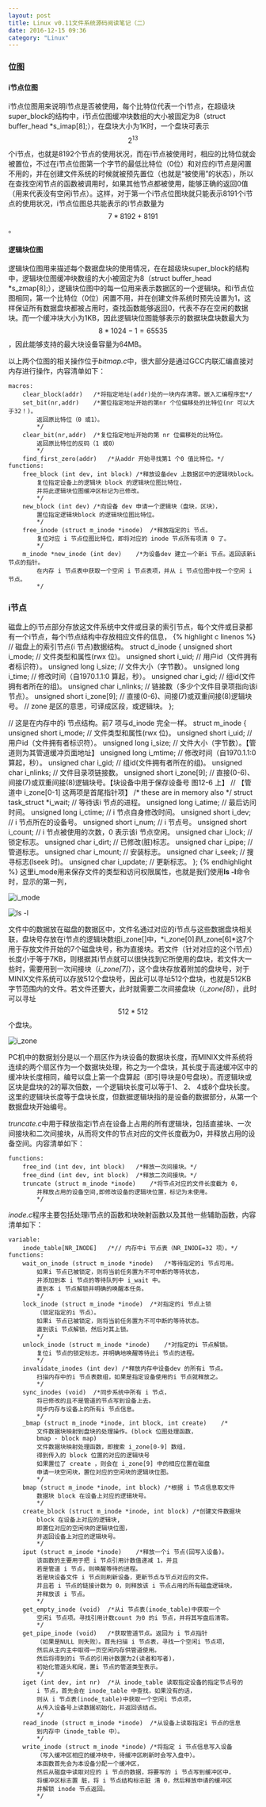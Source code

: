 ```yaml
---
layout: post
title: Linux v0.11文件系统源码阅读笔记（二）
date: 2016-12-15 09:36
category: "Linux"
---
```


### 位图
####  i节点位图
i节点位图用来说明i节点是否被使用，每个比特位代表一个i节点，在超级块super_block的结构中，i节点位图缓冲块数组的大小被固定为8（struct buffer_head *s_imap[8];），在盘块大小为1K时，一个盘块可表示 $$ 2^{13} $$个i节点，也就是8192个节点的使用状况，而在i节点被使用时，相应的比特位就会被置位，不过在i节点位图第一个字节的最低比特位（0位）和对应的i节点是闲置不用的，并在创建文件系统的时候就被预先置位（也就是“被使用”的状态），所以在查找空闲节点的函数被调用时，如果其他节点都被使用，能够正确的返回0值（用来代表没有空闲i节点）。这样，对于第一个i节点位图块就只能表示8191个i节点的使用状况，i节点位图总共能表示的i节点数量为 $$ 7 * 8192 + 8191 $$  。

#### 逻辑块位图
逻辑块位图用来描述每个数据盘块的使用情况，在在超级块super_block的结构中，逻辑块位图缓冲块数组的大小被固定为8（struct buffer_head *s_zmap[8];），逻辑块位图中的每一位用来表示数据区的一个逻辑块。和i节点位图相同，第一个比特位（0位）闲置不用，并在创建文件系统时预先设置为1，这样保证所有数据盘块都被占用时，查找函数能够返回0，代表不存在空闲的数据块。而一个缓冲块大小为1KB，因此逻辑块位图能够表示的数据块盘块数最大为 $$ 8 * 1024 - 1 = 65535 $$ ，因此能够支持的最大块设备容量为64MB。

以上两个位图的相关操作位于*bitmap.c*中，很大部分是通过GCC内联汇编直接对内存进行操作，内容清单如下：

```
macros:
	clear_block(addr)	/*将指定地址(addr)处的一块内存清零。嵌入汇编程序宏*/
	set_bit(nr,addr)	/*置位指定地址开始的第nr 个位偏移处的比特位(nr 可以大于32！)。
		返回原比特位（0 或1）。
		*/
	clear_bit(nr,addr)	/*复位指定地址开始的第 nr 位偏移处的比特位。
		返回原比特位的反码（1 或0）
		*/
	find_first_zero(addr)	/*从addr 开始寻找第1 个0 值比特位。*/
functions:
	free_block (int dev, int block)	/*释放设备dev 上数据区中的逻辑块block。
		复位指定设备上的逻辑块 block 的逻辑块位图比特位，
		并将此逻辑块位图缓冲区标记为已修改。
		*/
	new_block (int dev)	/*向设备 dev 申请一个逻辑块（盘块，区块），
		置位指定逻辑块block 的逻辑块位图比特位。
		*/
	free_inode (struct m_inode *inode)	/*释放指定的i 节点。
		复位对应 i 节点位图比特位，即将对应的 inode 节点所有项清 0 了。
		*/
	m_inode *new_inode (int dev)	/*为设备dev 建立一个新i 节点。返回该新i 节点的指针。
		在内存 i 节点表中获取一个空闲 i 节点表项，并从 i 节点位图中找一个空闲 i 节点。
		*/
```

### i节点
磁盘上的i节点部分存放这文件系统中文件或目录的索引节点，每个文件或目录都有一个i节点，每个i节点结构中存放相应文件的信息，
{% highlight c linenos %}
// 磁盘上的索引节点(i 节点)数据结构。
struct d_inode
{
  unsigned short i_mode;		// 文件类型和属性(rwx 位)。
  unsigned short i_uid;		// 用户id（文件拥有者标识符）。
  unsigned long i_size;		// 文件大小（字节数）。
  unsigned long i_time;		// 修改时间（自1970.1.1:0 算起，秒）。
  unsigned char i_gid;			// 组id(文件拥有者所在的组)。
  unsigned char i_nlinks;		// 链接数（多少个文件目录项指向该i 节点）。
  unsigned short i_zone[9];	// 直接(0-6)、间接(7)或双重间接(8)逻辑块号。
// zone 是区的意思，可译成区段，或逻辑块。
};

// 这是在内存中的i 节点结构。前7 项与d_inode 完全一样。 
struct m_inode
{
  unsigned short i_mode;		// 文件类型和属性(rwx 位)。
  unsigned short i_uid;		// 用户id（文件拥有者标识符）。
  unsigned long i_size;		// 文件大小（字节数）。【管道则为其管道缓冲页面地址】
  unsigned long i_mtime;		// 修改时间（自1970.1.1:0 算起，秒）。
  unsigned char i_gid;			// 组id(文件拥有者所在的组)。
  unsigned char i_nlinks;		// 文件目录项链接数。
  unsigned short i_zone[9];	// 直接(0-6)、间接(7)或双重间接(8)逻辑块号。【块设备中用于保存设备号 图12-6 上】
  								// 【管道中 i_zone[0-1] 这两项是首尾指针项】
/* these are in memory also */
  struct task_struct *i_wait;	// 等待该i 节点的进程。
  unsigned long i_atime;		// 最后访问时间。
  unsigned long i_ctime;		// i 节点自身修改时间。
  unsigned short i_dev;		// i 节点所在的设备号。
  unsigned short i_num;		// i 节点号。
  unsigned short i_count;		// i 节点被使用的次数，0 表示该i 节点空闲。
  unsigned char i_lock;		// 锁定标志。
  unsigned char i_dirt;			// 已修改(脏)标志。
  unsigned char i_pipe;		// 管道标志。
  unsigned char i_mount;		// 安装标志。
  unsigned char i_seek;		// 搜寻标志(lseek 时)。
  unsigned char i_update;		// 更新标志。
};
{% endhighlight %}
这里i_mode用来保存文件的类型和访问权限属性，也就是我们使用**ls -l**命令时，显示的第一列，

![i_mode](/images/Linux-v0.11-fs/i_mode.png)

![ls -l](/images/Linux-v0.11-fs/ls-l.png)

文件中的数据放在磁盘的数据区中，文件名通过对应的i节点与这些数据盘块相关联，盘块号存放在i节点的逻辑块数组i_zone[]中，*i_zone[0]*到*i_zone[6]*这7个用于存放文件开始的7个磁盘块号，称为直接块。若文件（针对对应的这个i节点）长度小于等于7KB，则根据其i节点就可以很快找到它所使用的盘块，若文件大一些时，需要用到一次间接块（*i_zone[7]*），这个盘块存放着附加的盘块号，对于MINIX文件系统可以存放512个盘块号，因此可以寻址512个盘块，也就是512KB字节范围内的文件。若文件还要大，此时就需要二次间接盘块（*i_zone[8]*），此时可以寻址 $$ 512 * 512 $$ 个盘块。

![i_zone](/images/Linux-v0.11-fs/i_zone.png)

PC机中的数据划分是以一个扇区作为块设备的数据块长度，而MINIX文件系统将连续的两个扇区作为一个数据块处理，称之为一个盘块，其长度于高速缓冲区中的缓冲块长度相同，编号以盘上第一个盘算起（即引导块是0号盘块）。而逻辑块或区块是盘块的2的幂次倍数，一个逻辑块长度可以等于1、 2、 4或8个盘块长度。这里的逻辑块长度等于盘块长度，但数据逻辑块指的是设备的数据部分，从第一个数据盘块开始编号。

*truncate.c*中用于释放指定i节点在设备上占用的所有逻辑块，包括直接块、一次间接块和二次间接块，从而将文件的节点对应的文件长度截为0，并释放占用的设备空间。内容清单如下：

```
functions:
	free_ind (int dev, int block)	/*释放一次间接块。*/
	free_dind (int dev, int block)	/*释放二次间接块。*/
	truncate (struct m_inode *inode)	/*将节点对应的文件长度截为 0，
		并释放占用的设备空间,即修改设备的逻辑块位置，标记为未使用。
		*/
```

*inode.c*程序主要包括处理i节点的函数和块映射函数以及其他一些辅助函数，内容清单如下：

```
variable:
	inode_table[NR_INODE]	/*// 内存中i 节点表（NR_INODE=32 项）。*/
functions:
	wait_on_inode (struct m_inode *inode)	/*等待指定的i 节点可用。
		如果i 节点已被锁定，则将当前任务置为不可中断的等待状态，
		并添加到本 i 节点的等待队列中 i_wait 中。
		直到本 i 节点解锁并明确的唤醒本任务。
		*/
	lock_inode (struct m_inode *inode)	/*对指定的i 节点上锁
		（锁定指定的i 节点）。
		如果i 节点已被锁定，则将当前任务置为不可中断的等待状态。
		直到该i 节点解锁，然后对其上锁。
		*/
	unlock_inode (struct m_inode *inode)	/*对指定的i 节点解锁。
		复位i 节点的锁定标志，并明确地唤醒等待此i 节点的进程。
		*/
	invalidate_inodes (int dev)	/*释放内存中设备dev 的所有i 节点。
		扫描内存中的i 节点表数组，如果是指定设备使用的i 节点就释放之。
		*/
	sync_inodes (void)	/*同步系统中所有 i 节点，
		将已修改的且不是管道的节点写到设备上去。
		同步内存与设备上的所有i 节点信息。
		*/
	_bmap (struct m_inode *inode, int block, int create)	/*
		文件数据块映射到盘块的处理操作。(block 位图处理函数，
		bmap - block map)
		文件数据块映射处理函数，即搜索 i_zone[0-9] 数组，
		得到传入的 block 位置的对应的逻辑块号
		如果置位了 create ，则会在 i_zone[9] 中的相应位置在磁盘
		申请一块空闲块，置位对应的空闲块的逻辑块位图。
		*/
	bmap (struct m_inode *inode, int block)	/*根据 i 节点信息取文件
		数据块 block 在设备上对应的逻辑块号。
		*/
	create_block (struct m_inode *inode, int block)	/*创建文件数据块
		block 在设备上对应的逻辑块,
		即置位对应的空闲块的逻辑块位图，
		并返回设备上对应的逻辑块号。
		*/
	iput (struct m_inode *inode)	/*释放一个i 节点(回写入设备)。
		该函数的主要用于把 i 节点引用计数值递减 1，并且
		若是管道 i 节点，则唤醒等待的进程。
		若是块设备文件 i 节点则刷新设备，更新节点与节点对应的文件。
		并且若 i 节点的链接计数为 0，则释放该 i 节点占用的所有磁盘逻辑块，
		并释放该 i 节点。
		*/
	get_empty_inode (void)	/*从i 节点表(inode_table)中获取一个
		空闲i 节点项。寻找引用计数count 为0 的i 节点，并将其写盘后清零。
		*/
	get_pipe_inode (void)	/*获取管道节点。返回为 i 节点指针
		（如果是NULL 则失败）。首先扫描 i 节点表，寻找一个空闲i 节点项，
		然后从主内主中取得一页空闲内存供管道使用。
		然后将得到的i 节点的引用计数置为2(读者和写者)，
		初始化管道头和尾，置i 节点的管道类型表示。
		*/
	iget (int dev, int nr)	/*从 inode_table 读取指定设备的指定节点号的
		i 节点，首先会在 inode_table 中查找，如果没有的话，
		则从 i 节点表(inode_table)中获取一个空闲i 节点项，
		从传入设备号上读数据初始化，并返回该结点。
		*/
	read_inode (struct m_inode *inode)	/*从设备上读取指定i 节点的信息
		到内存中（inode_table 中）。
		*/
	write_inode (struct m_inode *inode)	/*将指定 i 节点信息写入设备
		（写入缓冲区相应的缓冲块中，待缓冲区刷新时会写入盘中）。
		本函数首先会为本设备分配一个缓冲区，
		然后从磁盘中读取对应的 i 节点的数据，将要写的 i 节点写到缓冲区中，
		将缓冲区标志置 脏，将 i 节点结构标志脏 清 0，然后释放申请的缓冲区
		并解锁 inode 节点返回。
		*/
```